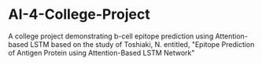 # AI-4-College-Project
A college project demonstrating b-cell epitope prediction using Attention-based LSTM based on the study of Toshiaki, N. entitled, "Epitope Prediction of Antigen Protein using Attention-Based LSTM Network"

